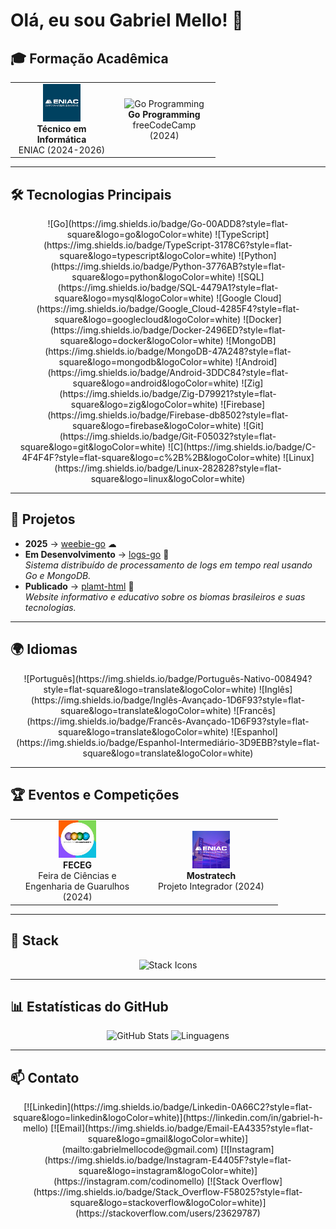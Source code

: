 # Olá, eu sou Gabriel Mello! 👋

## 🎓 Formação Acadêmica

<table>
  <tr>
    <td align="center" width="150px">
      <img src="https://raw.githubusercontent.com/codinomello/codinomello/main/assets/eniac.png" width="60" height="60" alt="ENIAC"/>
      <br>
      <b>Técnico em Informática</b>
      <br>
      ENIAC (2024-2026)
    </td>
    <td align="center" width="150px">
      <img src="https://cdn.jsdelivr.net/gh/devicons/devicon/icons/go/go-original-wordmark.svg" width="60" height="60" alt="Go Programming"/>
      <br>
      <b>Go Programming</b>
      <br>
      freeCodeCamp (2024)
    </td>
  </tr>
</table>

---

## 🛠 Tecnologias Principais

<div align="center">
  ![Go](https://img.shields.io/badge/Go-00ADD8?style=flat-square&logo=go&logoColor=white)
  ![TypeScript](https://img.shields.io/badge/TypeScript-3178C6?style=flat-square&logo=typescript&logoColor=white)
  ![Python](https://img.shields.io/badge/Python-3776AB?style=flat-square&logo=python&logoColor=white)
  ![SQL](https://img.shields.io/badge/SQL-4479A1?style=flat-square&logo=mysql&logoColor=white)
  ![Google Cloud](https://img.shields.io/badge/Google_Cloud-4285F4?style=flat-square&logo=googlecloud&logoColor=white)
  ![Docker](https://img.shields.io/badge/Docker-2496ED?style=flat-square&logo=docker&logoColor=white)
  ![MongoDB](https://img.shields.io/badge/MongoDB-47A248?style=flat-square&logo=mongodb&logoColor=white)
  ![Android](https://img.shields.io/badge/Android-3DDC84?style=flat-square&logo=android&logoColor=white)
  ![Zig](https://img.shields.io/badge/Zig-D79921?style=flat-square&logo=zig&logoColor=white)
  ![Firebase](https://img.shields.io/badge/Firebase-db8502?style=flat-square&logo=firebase&logoColor=white)
  ![Git](https://img.shields.io/badge/Git-F05032?style=flat-square&logo=git&logoColor=white)
  ![C](https://img.shields.io/badge/C-4F4F4F?style=flat-square&logo=c%2B%2B&logoColor=white)
  ![Linux](https://img.shields.io/badge/Linux-282828?style=flat-square&logo=linux&logoColor=white)
</div>

---

## 🎯 Projetos

- **2025** → [weebie-go](https://github.com/codinomello/weebie-go) ☁
- **Em Desenvolvimento** → [logs-go](https://github.com/codinomello/logs-go) 📰  
  *Sistema distribuído de processamento de logs em tempo real usando Go e MongoDB.*
- **Publicado** → [plamt-html](https://github.com/codinomello/plamt-html) 🌱  
  *Website informativo e educativo sobre os biomas brasileiros e suas tecnologias.*

---

## 🌍 Idiomas

<div align="center">
  ![Português](https://img.shields.io/badge/Português-Nativo-008494?style=flat-square&logo=translate&logoColor=white)
  ![Inglês](https://img.shields.io/badge/Inglês-Avançado-1D6F93?style=flat-square&logo=translate&logoColor=white)
  ![Francês](https://img.shields.io/badge/Francês-Avançado-1D6F93?style=flat-square&logo=translate&logoColor=white)
  ![Espanhol](https://img.shields.io/badge/Espanhol-Intermediário-3D9EBB?style=flat-square&logo=translate&logoColor=white)
</div>

---

## 🏆 Eventos e Competições

<table>
  <tr>
    <td align="center" width="200px">
      <img src="https://raw.githubusercontent.com/codinomello/codinomello/main/assets/feceg.png" width="60" height="60" alt="FECEG"/>
      <br>
      <b>FECEG</b>
      <br>
      Feira de Ciências e Engenharia de Guarulhos (2024)
    </td>
    <td align="center" width="200px">
      <img src="https://raw.githubusercontent.com/codinomello/codinomello/main/assets/mostratech.png" width="60" height="60" alt="Mostratech"/>
      <br>
      <b>Mostratech</b>
      <br>
      Projeto Integrador (2024)
    </td>
  </tr>
</table>

---

## 🚀 Stack

<div align="center">
  <img src="https://skillicons.dev/icons?i=go,react,tailwind,htmx&perline=8" alt="Stack Icons"/>
</div>

---

## 📊 Estatísticas do GitHub

<div align="center">
  <img height="165em" src="https://github-readme-stats.vercel.app/api?username=codinomello&show_icons=true&count_private=true&include_all_commits=true&theme=transparent" alt="GitHub Stats"/>
  <img height="165em" src="https://github-readme-stats.vercel.app/api/top-langs/?username=codinomello&layout=compact&langs_count=6&hide=html,css&theme=transparent" alt="Linguagens"/>
</div>

---

## 📫 Contato

<div align="center">
  [![Linkedin](https://img.shields.io/badge/Linkedin-0A66C2?style=flat-square&logo=linkedin&logoColor=white)](https://linkedin.com/in/gabriel-h-mello)
  [![Email](https://img.shields.io/badge/Email-EA4335?style=flat-square&logo=gmail&logoColor=white)](mailto:gabrielmellocode@gmail.com)
  [![Instagram](https://img.shields.io/badge/Instagram-E4405F?style=flat-square&logo=instagram&logoColor=white)](https://instagram.com/codinomello)
  [![Stack Overflow](https://img.shields.io/badge/Stack_Overflow-F58025?style=flat-square&logo=stackoverflow&logoColor=white)](https://stackoverflow.com/users/23629787)
</div>
